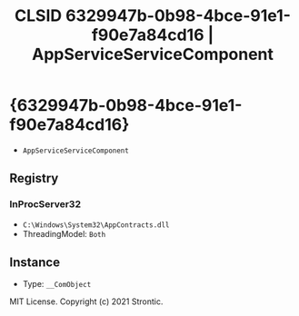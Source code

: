 ﻿---
title: "CLSID 6329947b-0b98-4bce-91e1-f90e7a84cd16 | AppServiceServiceComponent"
excerpt: What is COM-Object CLSID 6329947b-0b98-4bce-91e1-f90e7a84cd16?
---

# {6329947b-0b98-4bce-91e1-f90e7a84cd16}

* `AppServiceServiceComponent`

## Registry


### InProcServer32

* `C:\Windows\System32\AppContracts.dll`
* ThreadingModel: `Both`

## Instance

* Type: `__ComObject`

MIT License. Copyright (c) 2021 Strontic.


